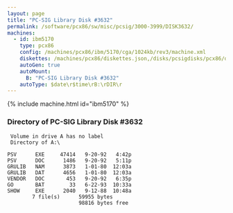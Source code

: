 ```yaml
---
layout: page
title: "PC-SIG Library Disk #3632"
permalink: /software/pcx86/sw/misc/pcsig/3000-3999/DISK3632/
machines:
  - id: ibm5170
    type: pcx86
    config: /machines/pcx86/ibm/5170/cga/1024kb/rev3/machine.xml
    diskettes: /machines/pcx86/diskettes.json,/disks/pcsigdisks/pcx86/diskettes.json
    autoGen: true
    autoMount:
      B: "PC-SIG Library Disk #3632"
    autoType: $date\r$time\rB:\rDIR\r
---
```


{% include machine.html id="ibm5170" %}

### Directory of PC-SIG Library Disk #3632

     Volume in drive A has no label
     Directory of A:\

    PSV      EXE     47414   9-20-92   4:42p
    PSV      DOC      1486   9-20-92   5:11p
    GRULIB   NAM      3873   1-01-80  12:03a
    GRULIB   DAT      4656   1-01-80  12:03a
    VENDOR   DOC       453   9-20-92   6:35p
    GO       BAT        33   6-22-93  10:33a
    SHOW     EXE      2040   9-12-88  10:48a
            7 file(s)      59955 bytes
                           98816 bytes free
